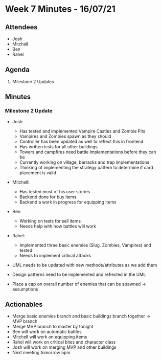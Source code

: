 # Week 7 Minutes - 16/07/21

## Attendees
- Josh
- Mitchell
- Ben
- Rahel

## Agenda
1. Milestone 2 Updates

## Minutes
### Milestone 2 Update
- Josh:
    - Has tested and implemented Vampire Castles and Zombie Pits
    - Vampires and Zombies spawn as they should
    - Controller has been updated as well to reflect this in frontend
    - Has written tests for all other buildings
    - Towers and campfires need battle implementations before they can be
    - Currently working on village, barracks and trap implementations
    - Thinking of implementing the strategy pattern to determine if card placement is valid
- Mitchell:
    - Has tested most of his user stories
    - Backend done for buy items
    - Backend a work in progress for equipping items
- Ben:
    - Working on tests for sell items
    - Needs help with how battles will work
- Rahel:
    - Implemented three basic enemies (Slug, Zombies, Vampires) and tested
    - Needs to implement critical attacks

- UML needs to be updated with new methods/attributes as we add them
- Design patterns need to be implemented and reflected in the UML
- Place a cap on overall number of enemies that can be spawned -> assumptions

## Actionables
- Merge basic enemies branch and basic buildings branch together -> MVP branch
- Merge MVP branch to master by tonight
- Ben will work on automatic battles
- Mitchell will work on equipping items
- Rahel will work on critical bites and character class
- Josh will work on merging MVP and other buildings
- Next meeting tomorrow 5pm
